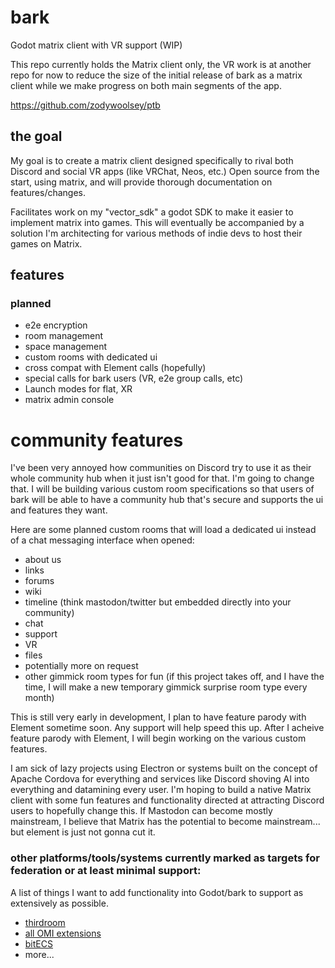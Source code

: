 # bark
Godot matrix client with VR support (WIP)

This repo currently holds the Matrix client only, the VR work is at another repo for now to reduce the size of the initial release of bark as a matrix client while we make progress on both main segments of the app.

https://github.com/zodywoolsey/ptb

## the goal

My goal is to create a matrix client designed specifically to rival both Discord and social VR apps (like VRChat, Neos, etc.)
Open source from the start, using matrix, and will provide thorough documentation on features/changes.

Facilitates work on my "vector_sdk" a godot SDK to make it easier to implement matrix into games. This will eventually be accompanied by a solution I'm architecting for various methods of indie devs to host their games on Matrix.



## features

### planned

- e2e encryption
- room management
- space management
- custom rooms with dedicated ui
- cross compat with Element calls (hopefully)
- special calls for bark users (VR, e2e group calls, etc)
- Launch modes for flat, XR
- matrix admin console


# community features

I've been very annoyed how communities on Discord try to use it as their whole community hub when it just isn't good for that.
I'm going to change that. I will be building various custom room specifications so that users of bark will be able to have a community hub that's secure and supports the ui and features they want.

Here are some planned custom rooms that will load a dedicated ui instead of a chat messaging interface when opened:

- about us
- links
- forums
- wiki
- timeline (think mastodon/twitter but embedded directly into your community)
- chat
- support
- VR
- files
- potentially more on request
- other gimmick room types for fun (if this project takes off, and I have the time, I will make a new temporary gimmick surprise room type every month)



This is still very early in development, I plan to have feature parody with Element sometime soon. Any support will help speed this up.
After I acheive feature parody with Element, I will begin working on the various custom features. 

I am sick of lazy projects using Electron or systems built on the concept of Apache Cordova for everything and services like Discord shoving AI into everything and datamining every user. 
I'm hoping to build a native Matrix client with some fun features and functionality directed at attracting Discord users to hopefully change this.
If Mastodon can become mostly mainstream, I believe that Matrix has the potential to become mainstream... but element is just not gonna cut it.


### other platforms/tools/systems currently marked as targets for federation or at least minimal support:

A list of things I want to add functionality into Godot/bark to support as extensively as possible.

- [thirdroom](https://github.com/matrix-org/thirdroom/)
- [all OMI extensions](https://github.com/omigroup)
- [bitECS](https://github.com/NateTheGreatt/bitECS)
- more...

